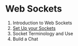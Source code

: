 # Web Sockets

1. Introduction to Web Sockets
2. [Set Up your Sockets](setUp.md)
3. Socket Terminology and Use
4. Build a Chat
